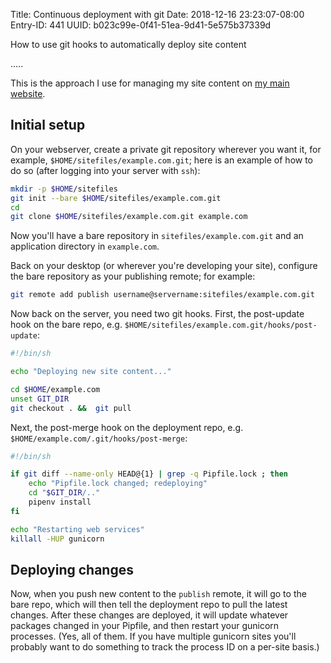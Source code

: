 Title: Continuous deployment with git
Date: 2018-12-16 23:23:07-08:00
Entry-ID: 441
UUID: b023c99e-0f41-51ea-9d41-5e575b37339d

How to use git hooks to automatically deploy site content

.....

This is the approach I use for managing my site content on [my main website](http://beesbuzz.biz).

## Initial setup

On your webserver, create a private git repository wherever you want it, for example, `$HOME/sitefiles/example.com.git`; here is an example of how to do so (after logging into your server with `ssh`):

```bash
mkdir -p $HOME/sitefiles
git init --bare $HOME/sitefiles/example.com.git
cd
git clone $HOME/sitefiles/example.com.git example.com
```

Now you'll have a bare repository in `sitefiles/example.com.git` and an application directory in `example.com`.

Back on your desktop (or wherever you're developing your site), configure the bare repository as your publishing remote; for example:

```bash
git remote add publish username@servername:sitefiles/example.com.git
```

Now back on the server, you need two git hooks. First, the post-update hook on the bare repo, e.g. `$HOME/sitefiles/example.com.git/hooks/post-update`:

```bash
#!/bin/sh

echo "Deploying new site content..."

cd $HOME/example.com
unset GIT_DIR
git checkout . &&  git pull
```

Next, the post-merge hook on the deployment repo, e.g. `$HOME/example.com/.git/hooks/post-merge`:

```bash
#!/bin/sh

if git diff --name-only HEAD@{1} | grep -q Pipfile.lock ; then
    echo "Pipfile.lock changed; redeploying"
    cd "$GIT_DIR/.."
    pipenv install
fi

echo "Restarting web services"
killall -HUP gunicorn
```

## Deploying changes

Now, when you push new content to the `publish` remote, it will go to the bare repo, which will then tell the deployment repo to pull the latest changes. After these changes are deployed, it will update whatever packages changed in your Pipfile, and then restart your gunicorn processes. (Yes, all of them. If you have multiple gunicorn sites you'll probably want to do something to track the process ID on a per-site basis.)

